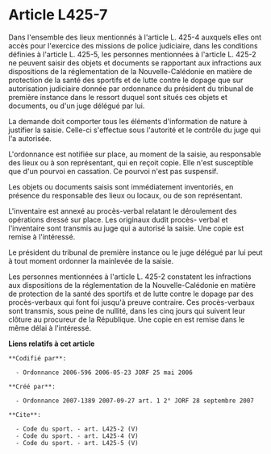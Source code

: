 # Article L425-7

Dans l'ensemble des lieux mentionnés à l'article L. 425-4 auxquels elles ont accès pour l'exercice des missions de police
judiciaire, dans les conditions définies à l'article L. 425-5, les personnes mentionnées à l'article L. 425-2 ne peuvent
saisir des objets et documents se rapportant aux infractions aux dispositions de la réglementation de la Nouvelle-Calédonie
en matière de protection de la santé des sportifs et de lutte contre le dopage que sur autorisation judiciaire donnée par
ordonnance du président du tribunal de première instance dans le ressort duquel sont situés ces objets et documents, ou d'un
juge délégué par lui. 

La demande doit comporter tous les éléments d'information de nature à justifier la saisie. Celle-ci s'effectue sous
l'autorité et le contrôle du juge qui l'a autorisée.

L'ordonnance est notifiée sur place, au moment de la saisie, au responsable des lieux ou à son représentant, qui en reçoit
copie. Elle n'est susceptible que d'un pourvoi en cassation. Ce pourvoi n'est pas suspensif. 

Les objets ou documents saisis sont immédiatement inventoriés, en présence du responsable des lieux ou locaux, ou de son
représentant.

L'inventaire est annexé au procès-verbal relatant le déroulement des opérations dressé sur place. Les originaux dudit procès-
verbal et l'inventaire sont transmis au juge qui a autorisé la saisie. Une copie est remise à l'intéressé. 

Le président du tribunal de première instance ou le juge délégué par lui peut à tout moment ordonner la mainlevée de la
saisie. 

Les personnes mentionnées à l'article L. 425-2 constatent les infractions aux dispositions de la réglementation de la
Nouvelle-Calédonie en matière de protection de la santé des sportifs et de lutte contre le dopage par des procès-verbaux qui
font foi jusqu'à preuve contraire. Ces procès-verbaux sont transmis, sous peine de nullité, dans les cinq jours qui suivent
leur clôture au procureur de la République. Une copie en est remise dans le même délai à l'intéressé.

**Liens relatifs à cet article**

	**Codifié par**:

	  - Ordonnance 2006-596 2006-05-23 JORF 25 mai 2006

	**Créé par**:

	  - Ordonnance 2007-1389 2007-09-27 art. 1 2° JORF 28 septembre 2007

	**Cite**:

	  - Code du sport. - art. L425-2 (V)
	  - Code du sport. - art. L425-4 (V)
	  - Code du sport. - art. L425-5 (V)
